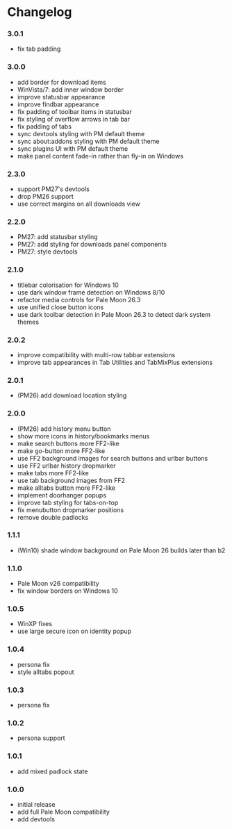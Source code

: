 # Changelog

### 3.0.1
- fix tab padding

### 3.0.0
- add border for download items
- WinVista/7: add inner window border
- improve statusbar appearance
- improve findbar appearance
- fix padding of toolbar items in statusbar
- fix styling of overflow arrows in tab bar
- fix padding of tabs
- sync devtools styling with PM default theme
- sync about:addons styling with PM default theme
- sync plugins UI with PM default theme
- make panel content fade-in rather than fly-in on Windows

### 2.3.0
- support PM27's devtools
- drop PM26 support
- use correct margins on all downloads view

### 2.2.0
- PM27: add statusbar styling
- PM27: add styling for downloads panel components
- PM27: style devtools

### 2.1.0
- titlebar colorisation for Windows 10
- use dark window frame detection on Windows 8/10
- refactor media controls for Pale Moon 26.3
- use unified close button icons
- use dark toolbar detection in Pale Moon 26.3 to detect dark system themes

### 2.0.2
- improve compatibility with multi-row tabbar extensions
- improve tab appearances in Tab Utilities and TabMixPlus extensions

### 2.0.1
- (PM26) add download location styling

### 2.0.0
- (PM26) add history menu button
- show more icons in history/bookmarks menus
- make search buttons more FF2-like
- make go-button more FF2-like
- use FF2 background images for search buttons and urlbar buttons
- use FF2 urlbar history dropmarker
- make tabs more FF2-like
- use tab background images from FF2
- make alltabs button more FF2-like
- implement doorhanger popups
- improve tab styling for tabs-on-top
- fix menubutton dropmarker positions
- remove double padlocks

### 1.1.1
- (Win10) shade window background on Pale Moon 26 builds later than b2

### 1.1.0
- Pale Moon v26 compatibility
- fix window borders on Windows 10

### 1.0.5
- WinXP fixes
- use large secure icon on identity popup

### 1.0.4
- persona fix
- style alltabs popout

### 1.0.3
- persona fix

### 1.0.2
- persona support

### 1.0.1
- add mixed padlock state

### 1.0.0
- initial release
- add full Pale Moon compatibility
- add devtools
